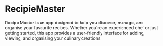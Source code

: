 # RecipieMaster

Recipe Master is an app designed to help you discover, manage, and organise  your favourite recipes. Whether you're an experienced chef or just getting started, this app provides a user-friendly interface for adding, viewing, and organising your culinary creations


